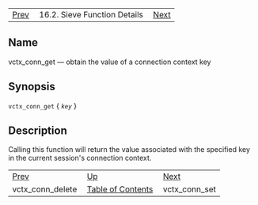 |     |     |     |
| --- | --- | --- |
| [Prev](sieve.ref.vctx_conn_delete)  | 16.2. Sieve Function Details |  [Next](sieve.ref.vctx_conn_set) |

<a name="sieve.ref.vctx_conn_get"></a>
## Name

vctx_conn_get — obtain the value of a connection context key

## Synopsis

`vctx_conn_get` { *`key`* }

<a name="idp31365552"></a>
## Description

Calling this function will return the value associated with the specified key in the current session's connection context.


|     |     |     |
| --- | --- | --- |
| [Prev](sieve.ref.vctx_conn_delete)  | [Up](sieve.ref.files) |  [Next](sieve.ref.vctx_conn_set) |
| vctx_conn_delete  | [Table of Contents](index) |  vctx_conn_set |
